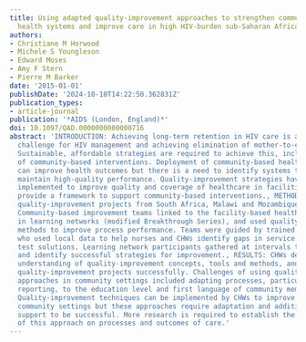 ```yaml
---
title: Using adapted quality-improvement approaches to strengthen community-based
  health systems and improve care in high HIV-burden sub-Saharan African countries.
authors:
- Christiane M Horwood
- Michele S Youngleson
- Edward Moses
- Amy F Stern
- Pierre M Barker
date: '2015-01-01'
publishDate: '2024-10-10T14:22:50.362831Z'
publication_types:
- article-journal
publication: '*AIDS (London, England)*'
doi: 10.1097/QAD.0000000000000716
abstract: 'INTRODUCTION: Achieving long-term retention in HIV care is an important
  challenge for HIV management and achieving elimination of mother-to-child transmission.
  Sustainable, affordable strategies are required to achieve this, including strengthening
  of community-based interventions. Deployment of community-based health workers (CHWs)
  can improve health outcomes but there is a need to identify systems to support and
  maintain high-quality performance. Quality-improvement strategies have been successfully
  implemented to improve quality and coverage of healthcare in facilities and could
  provide a framework to support community-based interventions., METHODS: Four community-based
  quality-improvement projects from South Africa, Malawi and Mozambique are described.
  Community-based improvement teams linked to the facility-based health system participated
  in learning networks (modified Breakthrough Series), and used quality-improvement
  methods to improve process performance. Teams were guided by trained quality mentors
  who used local data to help nurses and CHWs identify gaps in service provision and
  test solutions. Learning network participants gathered at intervals to share progress
  and identify successful strategies for improvement., RESULTS: CHWs demonstrated
  understanding of quality-improvement concepts, tools and methods, and implemented
  quality-improvement projects successfully. Challenges of using quality-improvement
  approaches in community settings included adapting processes, particularly data
  reporting, to the education level and first language of community members., CONCLUSION:
  Quality-improvement techniques can be implemented by CHWs to improve outcomes in
  community settings but these approaches require adaptation and additional mentoring
  support to be successful. More research is required to establish the effectiveness
  of this approach on processes and outcomes of care.'
---
```

